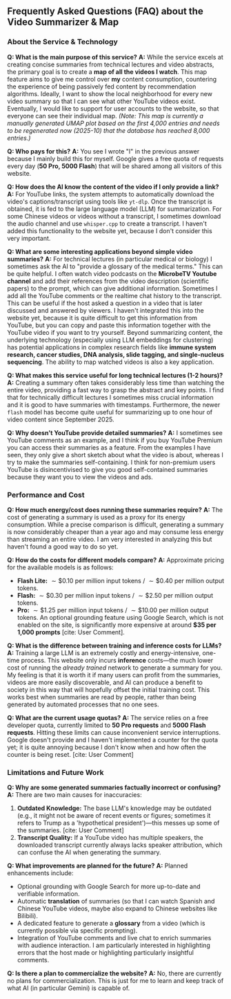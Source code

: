 ## Frequently Asked Questions (FAQ) about the Video Summarizer & Map

### **About the Service & Technology**

**Q: What is the main purpose of this service?**
**A:** While the service excels at creating concise summaries from technical lectures and video abstracts, the primary goal is to create a **map of all the videos I watch**. This map feature aims to give me control over **my** content consumption, countering the experience of being passively fed content by recommendation algorithms. Ideally, I want to show the local neighborhood for every new video summary so that I can see what other YouTube videos exist. Eventually, I would like to support for user accounts to the website, so that everyone can see their individual map. *(Note: This map is currently a manually generated UMAP plot based on the first 4,000 entries and needs to be regenerated now (2025-10) that the database has reached 8,000 entries.)* 

**Q: Who pays for this?**
**A:** You see I wrote "I" in the previous answer because I mainly build this for myself. Google gives a free quota of requests every day (**50 Pro, 5000 Flash**) that will be shared among all visitors of this website.

**Q: How does the AI know the content of the video if I only provide a link?**
**A:** For YouTube links, the system attempts to automatically download the video's captions/transcript using tools like `yt-dlp`. Once the transcript is obtained, it is fed to the large language model (LLM) for summarization. For some Chinese videos or videos without a transcript, I sometimes download the audio channel and use `whisper.cpp` to create a transcript. I haven't added this functionality to the website yet, because I don't consider this very important.

**Q: What are some interesting applications beyond simple video summaries?**
**A:** For technical lectures (in particular medical or biology) I sometimes ask the AI to "provide a glossary of the medical terms." This can be quite helpful. I often watch video podcasts on the **MicrobeTV Youtube channel** and add their references from the video description (scientific papers) to the prompt, which can give additional information. Sometimes I add all the YouTube comments or the realtime chat history to the transcript. This can be useful if the host asked a question in a video that is later discussed and answered by viewers. I haven't integrated this into the website yet, because it is quite difficult to get this information from YouTube, but you can copy and paste this information together with the YouTube video if you want to try yourself. Beyond summarizing content, the underlying technology (especially using LLM embeddings for clustering) has potential applications in complex research fields like **immune system research, cancer studies, DNA analysis, slide tagging, and single-nucleus sequencing**. The ability to map watched videos is also a key application.

**Q: What makes this service useful for long technical lectures (1-2 hours)?**
**A:** Creating a summary often takes considerably less time than watching the entire video, providing a fast way to grasp the abstract and key points. I find that for technically difficult lectures I sometimes miss crucial information and it is good to have summaries with timestamps. Furthermore, the newer `flash` model has become quite useful for summarizing up to one hour of video content since September 2025.

**Q: Why doesn't YouTube provide detailed summaries?**
**A:** I sometimes see YouTube comments as an example, and I think if you buy YouTube Premium you can access their summaries as a feature. From the examples I have seen, they only give a short sketch about what the video is about, whereas I try to make the summaries self-containing. I think for non-premium users YouTube is disincentivised to give you good self-contained summaries because they want you to view the videos and ads.

### **Performance and Cost**

**Q: How much energy/cost does running these summaries require?**
**A:** The cost of generating a summary is used as a proxy for its energy consumption. While a precise comparison is difficult, generating a summary is now considerably cheaper than a year ago and may consume less energy than streaming an entire video. I am very interested in analyzing this but haven't found a good way to do so yet.

**Q: How do the costs for different models compare?**
**A:** Approximate pricing for the available models is as follows:
*   **Flash Lite:** $\sim\$0.10$ per million input tokens / $\sim\$0.40$ per million output tokens.
*   **Flash:** $\sim\$0.30$ per million input tokens / $\sim\$2.50$ per million output tokens.
*   **Pro:** $\sim\$1.25$ per million input tokens / $\sim\$10.00$ per million output tokens.
An optional grounding feature using Google Search, which is not enabled on the site, is significantly more expensive at around **$35 per 1,000 prompts** [cite: User Comment].

**Q: What is the difference between training and inference costs for LLMs?**
**A:** Training a large LLM is an extremely costly and energy-intensive, one-time process. This website only incurs **inference** costs—the much lower cost of running the *already trained* network to generate a summary for you. My feeling is that it is worth it if many users can profit from the summaries, videos are more easily discoverable, and AI can produce a benefit to society in this way that will hopefully offset the initial training cost. This works best when summaries are read by people, rather than being generated by automated processes that no one sees.

**Q: What are the current usage quotas?**
**A:** The service relies on a free developer quota, currently limited to **50 Pro requests** and **5000 Flash requests**. Hitting these limits can cause inconvenient service interruptions. Google doesn't provide and I haven't implemented a counter for the quota yet; it is quite annoying because I don't know when and how often the counter is being reset. [cite: User Comment]

### **Limitations and Future Work**

**Q: Why are some generated summaries factually incorrect or confusing?**
**A:** There are two main causes for inaccuracies:
1.  **Outdated Knowledge:** The base LLM's knowledge may be outdated (e.g., it might not be aware of recent events or figures; sometimes it refers to Trump as a 'hypothetical president')—this messes up some of the summaries. [cite: User Comment]
2.  **Transcript Quality:** If a YouTube video has multiple speakers, the downloaded transcript currently always lacks speaker attribution, which can confuse the AI when generating the summary.

**Q: What improvements are planned for the future?**
**A:** Planned enhancements include:
*   Optional grounding with Google Search for more up-to-date and verifiable information.
*   Automatic **translation** of summaries (so that I can watch Spanish and Chinese YouTube videos, maybe also expand to Chinese websites like Bilibili).
*   A dedicated feature to generate a **glossary** from a video (which is currently possible via specific prompting).
*   Integration of YouTube comments and live chat to enrich summaries with audience interaction. I am particularly interested in highlighting errors that the host made or highlighting particularly insightful comments.

**Q: Is there a plan to commercialize the website?**
**A:** No, there are currently no plans for commercialization. This is just for me to learn and keep track of what AI (in particular Gemini) is capable of.
